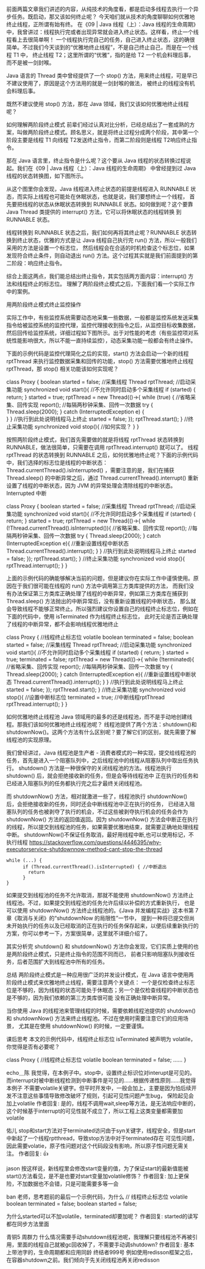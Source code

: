 前面两篇文章我们讲述的内容，从纯技术的角度看，都是启动多线程去执行一个异步任务。既启动，那又该如何终止呢？
今天咱们就从技术的角度聊聊如何优雅地终止线程，正所谓有始有终。
在《09 | Java 线程（上）：Java 线程的生命周期》中，我曾讲过：线程执行完或者出现异常就会进入终止状态。这样看，终止一个线程看上去很简单啊！
一个线程执行完自己的任务，自己进入终止状态，这的确很简单。不过我们今天谈到的“优雅地终止线程”，不是自己终止自己，而是在一个线程 T1 中，
终止线程 T2；这里所谓的“优雅”，指的是给 T2 一个机会料理后事，而不是被一剑封喉。

Java 语言的 Thread 类中曾经提供了一个 stop() 方法，用来终止线程，可是早已不建议使用了，原因是这个方法用的就是一剑封喉的做法，
被终止的线程没有机会料理后事。

既然不建议使用 stop() 方法，那在 Java 领域，我们又该如何优雅地终止线程呢？

如何理解两阶段终止模式
前辈们经过认真对比分析，已经总结出了一套成熟的方案，叫做两阶段终止模式。顾名思义，就是将终止过程分成两个阶段，其中第一个阶段主要是线程 T1 
向线程 T2发送终止指令，而第二阶段则是线程 T2响应终止指令。

那在 Java 语言里，终止指令是什么呢？这个要从 Java 线程的状态转换过程说起。我们在《09 | Java 线程（上）：Java 线程的生命周期》
中曾经提到过 Java 线程的状态转换图，如下图所示。

从这个图里你会发现，Java 线程进入终止状态的前提是线程进入 RUNNABLE 状态，而实际上线程也可能处在休眠状态，也就是说，我们要想终止一个线程，
首先要把线程的状态从休眠状态转换到 RUNNABLE 状态。如何做到呢？这个要靠 Java Thread 类提供的 interrupt() 方法，它可以将休眠状态的线程转换
到 RUNNABLE 状态。

线程转换到 RUNNABLE 状态之后，我们如何再将其终止呢？RUNNABLE 状态转换到终止状态，优雅的方式是让 Java 线程自己执行完 run() 方法，所以一般我们采用的方法是设置一个标志位，
然后线程会在合适的时机检查这个标志位，如果发现符合终止条件，则自动退出 run() 方法。这个过程其实就是我们前面提到的第二阶段：响应终止指令。

综合上面这两点，我们能总结出终止指令，其实包括两方面内容：interrupt() 方法和线程终止的标志位。
理解了两阶段终止模式之后，下面我们看一个实际工作中的案例。

用两阶段终止模式终止监控操作

实际工作中，有些监控系统需要动态地采集一些数据，一般都是监控系统发送采集指令给被监控系统的监控代理，监控代理接收到指令之后，从监控目标收集数据，
然后回传给监控系统，详细过程如下图所示。出于对性能的考虑（有些监控项对系统性能影响很大，所以不能一直持续监控），动态采集功能一般都会有终止操作。

下面的示例代码是监控代理简化之后的实现，start() 方法会启动一个新的线程 rptThread 来执行监控数据采集和回传的功能，stop() 方法需要优雅地终止线程
 rptThread，那 stop() 相关功能该如何实现呢？
 
 
class Proxy {
  boolean started = false;
  //采集线程
  Thread rptThread;
  //启动采集功能
  synchronized void start(){
    //不允许同时启动多个采集线程
    if (started) {
      return;
    }
    started = true;
    rptThread = new Thread(()->{
      while (true) {
        //省略采集、回传实现
        report();
        //每隔两秒钟采集、回传一次数据
        try {
          Thread.sleep(2000);
        } catch (InterruptedException e) {  
        }
      }
      //执行到此处说明线程马上终止
      started = false;
    });
    rptThread.start();
  }
  //终止采集功能
  synchronized void stop(){
    //如何实现？
  }
}  

按照两阶段终止模式，我们首先需要做的就是将线程 rptThread 状态转换到 RUNNABLE，做法很简单，只需要在调用 rptThread.interrupt() 就可以了。
线程 rptThread 的状态转换到 RUNNABLE 之后，如何优雅地终止呢？下面的示例代码中，我们选择的标志位是线程的中断状态：
Thread.currentThread().isInterrupted() ，需要注意的是，我们在捕获 Thread.sleep() 的中断异常之后，通过
 Thread.currentThread().interrupt() 重新设置了线程的中断状态，因为 JVM 的异常处理会清除线程的中断状态。
Interrupted 中断 
 
class Proxy {
  boolean started = false;
  //采集线程
  Thread rptThread;
  //启动采集功能
  synchronized void start(){
    //不允许同时启动多个采集线程
    if (started) {
      return;
    }
    started = true;
    rptThread = new Thread(()->{
      while (!Thread.currentThread().isInterrupted()){
        //省略采集、回传实现
        report();
        //每隔两秒钟采集、回传一次数据
        try {
          Thread.sleep(2000);
        } catch (InterruptedException e){
          //重新设置线程中断状态
          Thread.currentThread().interrupt();
        }
      }
      //执行到此处说明线程马上终止
      started = false;
    });
    rptThread.start();
  }
  //终止采集功能
  synchronized void stop(){
    rptThread.interrupt();
  }
} 

上面的示例代码的确能够解决当前的问题，但是建议你在实际工作中谨慎使用。原因在于我们很可能在线程的 run() 方法中调用第三方类库提供的方法，
而我们没有办法保证第三方类库正确处理了线程的中断异常，例如第三方类库在捕获到 Thread.sleep() 方法抛出的中断异常后，没有重新设置线程的中断状态，
那么就会导致线程不能够正常终止。所以强烈建议你设置自己的线程终止标志位，例如在下面的代码中，使用 isTerminated 作为线程终止标志位，
此时无论是否正确处理了线程的中断异常，都不会影响线程优雅地终止

class Proxy {
  //线程终止标志位
  volatile boolean terminated = false;
  boolean started = false;
  //采集线程
  Thread rptThread;
  //启动采集功能
  synchronized void start(){
    //不允许同时启动多个采集线程
    if (started) {
      return;
    }
    started = true;
    terminated = false;
    rptThread = new Thread(()->{
      while (!terminated){
        //省略采集、回传实现
        report();
        //每隔两秒钟采集、回传一次数据
        try {
          Thread.sleep(2000);
        } catch (InterruptedException e){
          //重新设置线程中断状态
          Thread.currentThread().interrupt();
        }
      }
      //执行到此处说明线程马上终止
      started = false;
    });
    rptThread.start();
  }
  //终止采集功能
  synchronized void stop(){
    //设置中断标志位
    terminated = true;
    //中断线程rptThread
    rptThread.interrupt();
  }
}

如何优雅地终止线程池
Java 领域用的最多的还是线程池，而不是手动地创建线程。那我们该如何优雅地终止线程池呢？
线程池提供了两个方法：shutdown()和shutdownNow()。这两个方法有什么区别呢？要了解它们的区别，就先需要了解线程池的实现原理。

我们曾经讲过，Java 线程池是生产者 - 消费者模式的一种实现，提交给线程池的任务，首先是进入一个阻塞队列中，之后线程池中的线程从阻塞队列中取出任务执行。
shutdown() 方法是一种很保守的关闭线程池的方法。线程池执行 shutdown() 后，就会拒绝接收新的任务，但是会等待线程池中
正在执行的任务和已经进入阻塞队列的任务都执行完之后才最终关闭线程池。

而 shutdownNow() 方法，相对就激进一些了，线程池执行 shutdownNow() 后，会拒绝接收新的任务，同时还会中断线程池中正在执行的任务，
已经进入阻塞队列的任务也被剥夺了执行的机会，不过这些被剥夺执行机会的任务会作为 shutdownNow() 方法的返回值返回。因为 shutdownNow() 
方法会中断正在执行的线程，所以提交到线程池的任务，如果需要优雅地结束，就需要正确地处理线程中断。
shutdownNow()不保证任务取消，最好用线程中断,也可以使用标记，不执行线程
https://stackoverflow.com/questions/4446395/why-executorservice-shutdownnow-method-cant-stop-the-thread
```
while (...) {
      if (Thread.currentThread().isInterrupted) { //中断退出
        return
      }
}
```

如果提交到线程池的任务不允许取消，那就不能使用 shutdownNow() 方法终止线程池。不过，如果提交到线程池的任务允许后续以补偿的方式重新执行，
也是可以使用 shutdownNow() 方法终止线程池的。《Java 并发编程实战》这本书第 7 章《取消与关闭》的“shutdownNow 的局限性”一节中，
提到一种将已提交但尚未开始执行的任务以及已经取消的正在执行的任务保存起来，以便后续重新执行的方案，你可以参考一下，方案很简单，这里就不详细介绍了。

其实分析完 shutdown() 和 shutdownNow() 方法你会发现，它们实质上使用的也是两阶段终止模式，只是终止指令的范围不同而已，
前者只影响阻塞队列接收任务，后者范围扩大到线程池中所有的任务。

总结
两阶段终止模式是一种应用很广泛的并发设计模式，在 Java 语言中使用两阶段终止模式来优雅地终止线程，需要注意两个关键点：
一个是仅检查终止标志位是不够的，因为线程的状态可能处于休眠态；另一个是仅检查线程的中断状态也是不够的，因为我们依赖的第三方类库很可能
没有正确处理中断异常。

当你使用 Java 的线程池来管理线程的时候，需要依赖线程池提供的 shutdown() 和 shutdownNow() 方法来终止线程池。不过在使用时需要注意它们的应用场景，
尤其是在使用 shutdownNow() 的时候，一定要谨慎。

课后思考
本文的示例代码中，线程终止标志位 isTerminated 被声明为 volatile，你觉得是否有必要呢？

class Proxy {
  //线程终止标志位
  volatile boolean terminated = false;
  ......
}

echo＿陈
我觉得，在本例子中。stop中，设置终止标识位对interupt是可见的。而interrupt对被中断线程检测到中断事件是可见的……根据传递性原则……我觉得本例子
不需要volatile关键字。但平时开发中，一般会加上，主要是因为怕后续开发不注意这些事情导致修改破坏了规则，引起可见性问题产生bug，
保险起见会加上volatile
作者回复: 是的，线程不调用wait,sleep等方法，是无法响应中断的，这个时候基于interrupt的可见性就不成立了，所以工程上这类变量都需要加volatile

佑儿
stop和start方法对于terminated访问由于syn关键字，线程安全，但是start中新起了一个线程rptthread，导致stop方法中对于terminated存在
可见性问题，因此需要volatie，原子性问题对这个代码段没有影响，所以原子性问题无需关注。
作者回复: 👍

jason
按这样说，新线程里会修改start变量的值，为了保证start的最新值能被start()方法看见，是不是也要对start变量加volatile修饰？
作者回复: 加上更保险，不加数据也不会错，只是可能需要多等一会

ban
老师，思考题前的最后一个示例代码，为什么
// 线程终止标志位
volatile boolean terminated = false;
boolean started = false;

为什么started可以不加volatile，terminated却要加呢？
作者回复: started的读写都在同步方法里面


青铜5 周群力
什么情况需要手动shutdown线程池呢，我理解只要线程池不再被引用，里面的线程自己就被gc回收掉了，不需要手动调shutdown?
作者回复: 基本上带池字的，生命周期都和应用同龄
终结者999号
例如使用redisson框架之后，在容器shutdown之前。我们倾向于先关闭线程池再关闭redisson